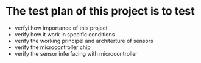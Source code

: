 # The test plan of this project is to test
* verfyi how importance of this project
* verify how it work in specific conditions
* verify the working principel and architerture of sensors
* verify the microcontroller chip 
* verify the  sensor inferfacing with microcontroller
